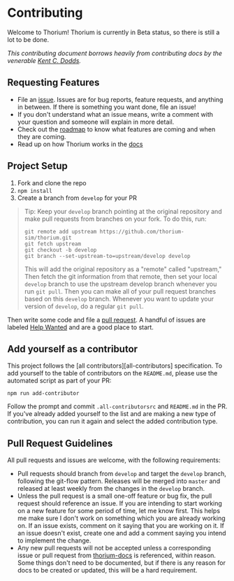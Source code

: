 # Contributing

Welcome to Thorium! Thorium is currently in Beta status, so there is still a lot
to be done.

_This contributing document borrows heavily from contributing docs by the
venerable [Kent C. Dodds](https://github.com/kentcdodds)._

## Requesting Features

- File an [issue](https://github.com/Thorium-Sim/thorium/issues). Issues are for
  bug reports, feature requests, and anything in between. If there is something
  you want done, file an issue!
- If you don't understand what an issue means, write a comment with your
  question and someone will explain in more detail.
- Check out the [roadmap](https://github.com/Thorium-Sim/thorium/projects/2) to
  know what features are coming and when they are coming.
- Read up on how Thorium works in the [docs](https://thoriumsim.com)

## Project Setup

1.  Fork and clone the repo
2.  `npm install`
3.  Create a branch from `develop` for your PR

> Tip: Keep your `develop` branch pointing at the original repository and make
> pull requests from branches on your fork. To do this, run:
>
> ```
> git remote add upstream https://github.com/thorium-sim/thorium.git
> git fetch upstream
> git checkout -b develop
> git branch --set-upstream-to=upstream/develop develop
> ```
>
> This will add the original repository as a "remote" called "upstream," Then
> fetch the git information from that remote, then set your local `develop`
> branch to use the upstream develop branch whenever you run `git pull`. Then
> you can make all of your pull request branches based on this `develop` branch.
> Whenever you want to update your version of `develop`, do a regular
> `git pull`.

Then write some code and file a
[pull request](https://github.com/Thorium-Sim/thorium/pulls). A handful of
issues are labeled
[Help Wanted](https://github.com/Thorium-Sim/thorium/issues?q=is%3Aissue+is%3Aopen+label%3A%22help+wanted%22)
and are a good place to start.

## Add yourself as a contributor

This project follows the [all contributors][all-contributors] specification. To
add yourself to the table of contributors on the `README.md`, please use the
automated script as part of your PR:

```console
npm run add-contributor
```

Follow the prompt and commit `.all-contributorsrc` and `README.md` in the PR. If
you've already added yourself to the list and are making a new type of
contribution, you can run it again and select the added contribution type.

## Pull Request Guidelines

All pull requests and issues are welcome, with the following requirements:

- Pull requests should branch from `develop` and target the `develop` branch,
  following the git-flow pattern. Releases will be merged into `master` and
  released at least weekly from the changes in the `develop` branch.
- Unless the pull request is a small one-off feature or bug fix, the pull
  request should reference an issue. If you are intending to start working on a
  new feature for some period of time, let me know first. This helps me make
  sure I don't work on something which you are already working on. If an issue
  exists, comment on it saying that you are working on it. If an issue doesn't
  exist, create one and add a comment saying you intend to implement the change.
- Any new pull requests will not be accepted unless a corresponding issue or
  pull request from [thorium-docs](https://github.com/Thorium-Sim/thorium-docs)
  is referenced, within reason. Some things don't need to be documented, but if
  there is any reason for docs to be created or updated, this will be a hard
  requirement.
